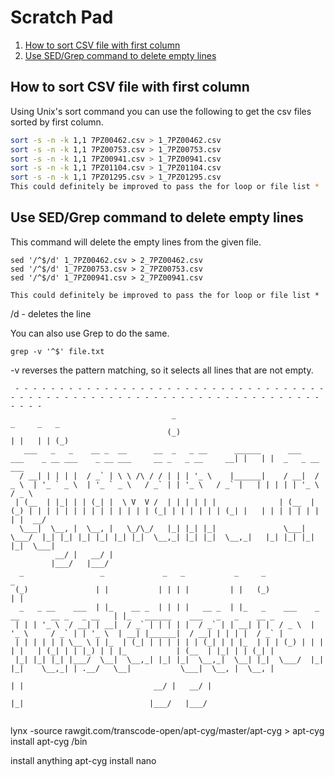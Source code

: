 # Scratch Pad

1. [How to sort CSV file with first column](#sort_csv)
2. [Use SED/Grep command to delete empty lines](#deletempty)

## How to sort CSV file with first column <a name="sort_csv"></a>

Using Unix's sort command you can use the following to get the csv files sorted by first column. 

```bash
sort -s -n -k 1,1 7PZ00462.csv > 1_7PZ00462.csv
sort -s -n -k 1,1 7PZ00753.csv > 1_7PZ00753.csv
sort -s -n -k 1,1 7PZ00941.csv > 1_7PZ00941.csv
sort -s -n -k 1,1 7PZ01104.csv > 1_7PZ01104.csv
sort -s -n -k 1,1 7PZ01295.csv > 1_7PZ01295.csv
This could definitely be improved to pass the for loop or file list *
```

## Use SED/Grep command to delete empty lines <a name="deletempty"></a>

This command will delete the empty lines from the given file. 

```
sed '/^$/d' 1_7PZ00462.csv > 2_7PZ00462.csv
sed '/^$/d' 1_7PZ00753.csv > 2_7PZ00753.csv
sed '/^$/d' 1_7PZ00941.csv > 2_7PZ00941.csv

This could definitely be improved to pass the for loop or file list *
```
/d - deletes the line 


You can also use Grep to do the same. 

```
grep -v '^$' file.txt
```

-v reverses the pattern matching, so it selects all lines that are not empty.


````
 - - - - - - - - - - - - - - - - - - - - - - - - - - - - - - - - - - - - - - - - - - - - - - - - - - - - - - - - - - - - - - - - - - - - - - - - - -
                                    _                                                                                   _     _   _
                                   (_)                                                                                 | |   | | (_)
   ___   _   _    __ _  __      __  _   _ __      ______      ___    ___    _ __ ___    _ __ ___     __ _   _ __     __| |   | |  _   _ __     ___
  / __| | | | |  / _` | \ \ /\ / / | | | '_ \    |______|    / __|  / _ \  | '_ ` _ \  | '_ ` _ \   / _` | | '_ \   / _` |   | | | | | '_ \   / _ \
 | (__  | |_| | | (_| |  \ V  V /  | | | | | |              | (__  | (_) | | | | | | | | | | | | | | (_| | | | | | | (_| |   | | | | | | | | |  __/
  \___|  \__, |  \__, |   \_/\_/   |_| |_| |_|               \___|  \___/  |_| |_| |_| |_| |_| |_|  \__,_| |_| |_|  \__,_|   |_| |_| |_| |_|  \___|
          __/ |   __/ |
         |___/   |___/
  _                 _             _   _           _     _                                     _
 (_)               | |           | | | |         | |   (_)                                   | |
  _   _ __    ___  | |_    __ _  | | | |   __ _  | |_   _    ___    _ __       __ _   _ __   | |_   ______    ___   _   _    __ _
 | | | '_ \  / __| | __|  / _` | | | | |  / _` | | __| | |  / _ \  | '_ \     / _` | | '_ \  | __| |______|  / __| | | | |  / _` |
 | | | | | | \__ \ | |_  | (_| | | | | | | (_| | | |_  | | | (_) | | | | |   | (_| | | |_) | | |_           | (__  | |_| | | (_| |
 |_| |_| |_| |___/  \__|  \__,_| |_| |_|  \__,_|  \__| |_|  \___/  |_| |_|    \__,_| | .__/   \__|           \___|  \__, |  \__, |
                                                                                     | |                             __/ |   __/ |
                                                                                     |_|                            |___/   |___/
                                                                                     
````

lynx -source rawgit.com/transcode-open/apt-cyg/master/apt-cyg > apt-cyg
install apt-cyg /bin

install anything
apt-cyg install nano



